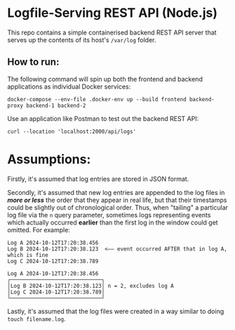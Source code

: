 # **Logfile-Serving REST API (Node.js)**

This repo contains a simple containerised backend REST API server that serves up the contents of its host's `/var/log` folder.

## How to run:

The following command will spin up both the frontend and backend applications as individual Docker services:

```
docker-compose --env-file .docker-env up --build frontend backend-proxy backend-1 backend-2
```

Use an application like Postman to test out the backend REST API:

```
curl --location 'localhost:2000/api/logs'
```

# Assumptions:

Firstly, it's assumed that log entries are stored in JSON format.

Secondly, it's assumed that new log entries are appended to the log files in ***more or less*** the order that they appear in real life, but that their timestamps could be slightly out of chronological order. Thus, when "tailing" a particular log file via the `n` query parameter, sometimes logs representing events which actually occurred **earlier** than the first log in the window could get omitted. For example:

```
Log A 2024-10-12T17:20:38.456
Log B 2024-10-12T17:20:38.123  <—— event occurred AFTER that in log A, which is fine
Log C 2024-10-12T17:20:38.789
```

```
Log A 2024-10-12T17:20:38.456
┌─────────────────────────────┐
│Log B 2024-10-12T17:20:38.123│ n = 2, excludes log A
│Log C 2024-10-12T17:20:38.789│
└─────────────────────────────┘
```

Lastly, it's assumed that the log files were created in a way similar to doing `touch filename.log`.
